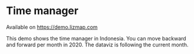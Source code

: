 # Time manager

Available on https://demo.lizmap.com

This demo shows the time manager in Indonesia.
You can move backward and forward per month in 2020.
The dataviz is following the current month.
